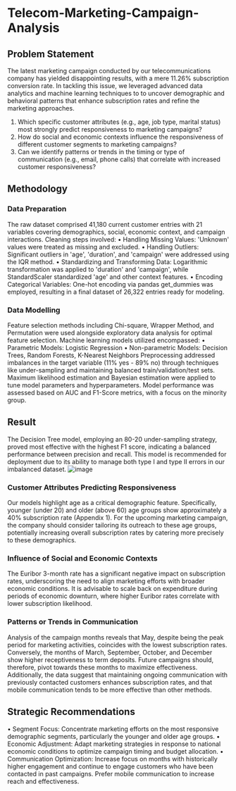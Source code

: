 # Telecom-Marketing-Campaign-Analysis

## Problem Statement
The latest marketing campaign conducted by our telecommunications company has yielded disappointing results, with a mere 11.26% subscription conversion rate. In tackling this issue, we leveraged advanced data analytics and machine learning techniques to to uncover demographic and behavioral patterns that enhance subscription rates and refine the marketing approaches.

1.	Which specific customer attributes (e.g., age, job type, marital status) most strongly predict responsiveness to marketing campaigns?
2.	How do social and economic contexts influence the responsiveness of different customer segments to marketing campaigns?
3.	Can we identify patterns or trends in the timing or type of communication (e.g., email, phone calls) that correlate with increased customer responsiveness?

## Methodology
### Data Preparation
The raw dataset comprised 41,180 current customer entries with 21 variables covering demographics, social, economic context, and campaign interactions. Cleaning steps involved:
•	Handling Missing Values: 'Unknown' values were treated as missing and excluded.
•	Handling Outliers: Significant outliers in 'age', 'duration', and 'campaign' were addressed using the IQR method.
•	Standardizing and Transforming Data: Logarithmic transformation was applied to 'duration' and 'campaign', while StandardScaler standardized 'age' and other context features.
•	Encoding Categorical Variables: One-hot encoding via pandas get_dummies was employed, resulting in a final dataset of 26,322 entries ready for modeling.

### Data Modelling
Feature selection methods including Chi-square, Wrapper Method, and Permutation were used alongside exploratory data analysis for optimal feature selection. Machine learning models utilized encompassed:
•	Parametric Models: Logistic Regression
•	Non-parametric Models: Decision Trees, Random Forests, K-Nearest Neighbors
Preprocessing addressed imbalances in the target variable (11% yes - 89% no) through techniques like under-sampling and maintaining balanced train/validation/test sets. Maximum likelihood estimation and Bayesian estimation were applied to tune model parameters and hyperparameters. Model performance was assessed based on AUC and F1-Score metrics, with a focus on the minority group.

## Result
The Decision Tree model, employing an 80-20 under-sampling strategy, proved most effective with the highest F1 score, indicating a balanced performance between precision and recall. This model is recommended for deployment due to its ability to manage both type I and type II errors in our imbalanced dataset.
![image](https://github.com/user-attachments/assets/d72cd676-011c-4266-ba5c-c0e14ecfeadb)

### Customer Attributes Predicting Responsiveness
Our models highlight age as a critical demographic feature. Specifically, younger (under 20) and older (above 60) age groups show approximately a 40% subscription rate (Appendix 1). For the upcoming marketing campaign, the company should consider tailoring its outreach to these age groups, potentially increasing overall subscription rates by catering more precisely to these demographics.

### Influence of Social and Economic Contexts
The Euribor 3-month rate has a significant negative impact on subscription rates, underscoring the need to align marketing efforts with broader economic conditions. It is advisable to scale back on expenditure during periods of economic downturn, where higher Euribor rates correlate with lower subscription likelihood.

### Patterns or Trends in Communication
Analysis of the campaign months reveals that May, despite being the peak period for marketing activities, coincides with the lowest subscription rates. Conversely, the months of March, September, October, and December show higher receptiveness to term deposits. Future campaigns should, therefore, pivot towards these months to maximize effectiveness. 
Additionally, the data suggest that maintaining ongoing communication with previously contacted customers enhances subscription rates, and that mobile communication tends to be more effective than other methods.

## Strategic Recommendations
•	Segment Focus: Concentrate marketing efforts on the most responsive demographic segments, particularly the younger and older age groups.
•	Economic Adjustment: Adapt marketing strategies in response to national economic conditions to optimize campaign timing and budget allocation.
•	Communication Optimization: Increase focus on months with historically higher engagement and continue to engage customers who have been contacted in past campaigns. Prefer mobile communication to increase reach and effectiveness.
